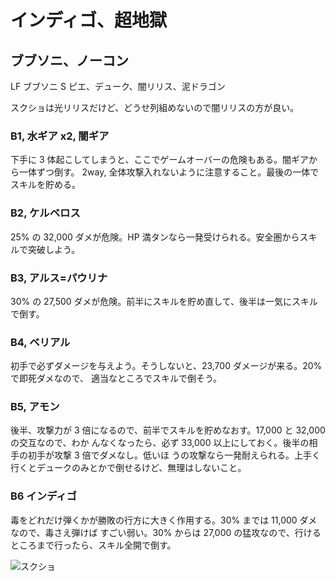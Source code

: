 # インディゴ、超地獄 

## ブブソニ、ノーコン

LF ブブソニ
S  ピエ、デューク、闇リリス、泥ドラゴン

スクショは光リリスだけど、どうせ列組めないので闇リリスの方が良い。

### B1, 水ギア x2, 闇ギア

下手に 3 体起こしてしまうと、ここでゲームオーバーの危険もある。闇ギアから一体ずつ倒す。
2way, 全体攻撃入れないように注意すること。最後の一体でスキルを貯める。

### B2, ケルベロス

25% の 32,000 ダメが危険。HP 満タンなら一発受けられる。安全圏からスキルで突破しよう。

### B3, アルス=パウリナ

30% の 27,500 ダメが危険。前半にスキルを貯め直して、後半は一気にスキルで倒す。

### B4, ベリアル

初手で必ずダメージを与えよう。そうしないと、23,700 ダメージが来る。20% で即死ダメなので、
適当なところでスキルで倒そう。

### B5, アモン

後半、攻撃力が 3 倍になるので、前半でスキルを貯めなおす。17,000 と 32,000 の交互なので、わか
んなくなったら、必ず 33,000 以上にしておく。後半の相手の初手が攻撃 3 倍でダメなし。低いほ
うの攻撃なら一発耐えられる。上手く行くとデュークのみとかで倒せるけど、無理はしないこと。

### B6 インディゴ

毒をどれだけ弾くかが勝敗の行方に大きく作用する。30% までは 11,000 ダメなので、毒さえ弾けば
すごい弱い。30% からは 27,000 の猛攻なので、行けるところまで行ったら、スキル全開で倒す。

![スクショ](http://i.imgur.com/zRqsDAql.jpg )

<!-- vim: set tw=90 filetype=markdown : -->

